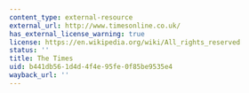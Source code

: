 ```yaml
---
content_type: external-resource
external_url: http://www.timesonline.co.uk/
has_external_license_warning: true
license: https://en.wikipedia.org/wiki/All_rights_reserved
status: ''
title: The Times
uid: b441db56-1d4d-4f4e-95fe-0f85be9535e4
wayback_url: ''
---
```


